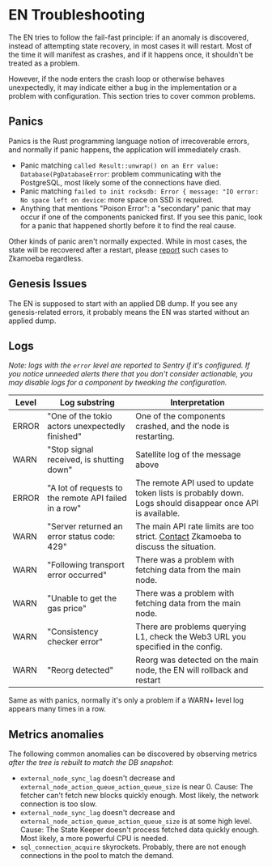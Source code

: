 # EN Troubleshooting

The EN tries to follow the fail-fast principle: if an anomaly is discovered, instead of attempting state recovery, in
most cases it will restart. Most of the time it will manifest as crashes, and if it happens once, it shouldn't be
treated as a problem.

However, if the node enters the crash loop or otherwise behaves unexpectedly, it may indicate either a bug in the
implementation or a problem with configuration. This section tries to cover common problems.

## Panics

Panics is the Rust programming language notion of irrecoverable errors, and normally if panic happens, the application
will immediately crash.

- Panic matching `called Result::unwrap() on an Err value: Database(PgDatabaseError`: problem communicating with the
  PostgreSQL, most likely some of the connections have died.
- Panic matching `failed to init rocksdb: Error { message: "IO error: No space left on device`: more space on SSD is
  required.
- Anything that mentions "Poison Error": a "secondary" panic that may occur if one of the components panicked first. If
  you see this panic, look for a panic that happened shortly before it to find the real cause.

Other kinds of panic aren't normally expected. While in most cases, the state will be recovered after a restart, please
[report][contact_us] such cases to Zkamoeba regardless.

## Genesis Issues

The EN is supposed to start with an applied DB dump. If you see any genesis-related errors, it probably means the EN was
started without an applied dump.

[contact_us]: https://micro.io/contact

## Logs

_Note: logs with the `error` level are reported to Sentry if it's configured. If you notice unneeded alerts there that
you don't consider actionable, you may disable logs for a component by tweaking the configuration._

| Level | Log substring                                         | Interpretation                                                                                           |
| ----- | ----------------------------------------------------- | -------------------------------------------------------------------------------------------------------- |
| ERROR | "One of the tokio actors unexpectedly finished"       | One of the components crashed, and the node is restarting.                                               |
| WARN  | "Stop signal received, <component> is shutting down"  | Satellite log of the message above                                                                       |
| ERROR | "A lot of requests to the remote API failed in a row" | The remote API used to update token lists is probably down. Logs should disappear once API is available. |
| WARN  | "Server returned an error status code: 429"           | The main API rate limits are too strict. [Contact][contact_us] Zkamoeba to discuss the situation.     |
| WARN  | "Following transport error occurred"                  | There was a problem with fetching data from the main node.                                               |
| WARN  | "Unable to get the gas price"                         | There was a problem with fetching data from the main node.                                               |
| WARN  | "Consistency checker error"                           | There are problems querying L1, check the Web3 URL you specified in the config.                          |
| WARN  | "Reorg detected"                                      | Reorg was detected on the main node, the EN will rollback and restart                                    |

Same as with panics, normally it's only a problem if a WARN+ level log appears many times in a row.

## Metrics anomalies

The following common anomalies can be discovered by observing metrics _after the tree is rebuilt to match the DB
snapshot_:

- `external_node_sync_lag` doesn't decrease and `external_node_action_queue_action_queue_size` is near 0. Cause: The
  fetcher can't fetch new blocks quickly enough. Most likely, the network connection is too slow.
- `external_node_sync_lag` doesn't decrease and `external_node_action_queue_action_queue_size` is at some high level.
  Cause: The State Keeper doesn't process fetched data quickly enough. Most likely, a more powerful CPU is needed.
- `sql_connection_acquire` skyrockets. Probably, there are not enough connections in the pool to match the demand.
